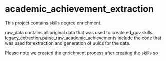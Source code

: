 # academic_achievement_extraction

This project contains skills degree enrichment. 

raw_data contains all original data that was used to create ed_gov skills. legacy_extraction.parse_raw_academic_achievements
include the code that was used for extraction and generation of uuids for the data.

Please note we created the enrichment process after creating the skills so 
